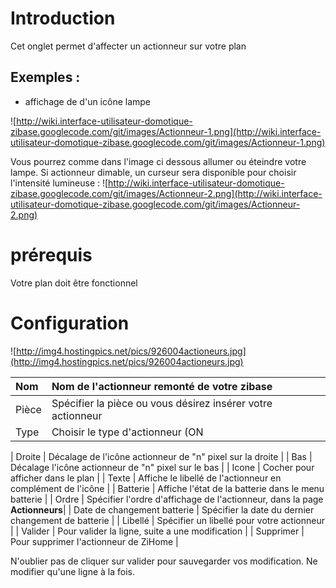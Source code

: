 

# Introduction #
Cet onglet permet d'affecter un actionneur sur votre plan

## Exemples : ##

- affichage de d'un icône lampe

![http://wiki.interface-utilisateur-domotique-zibase.googlecode.com/git/images/Actionneur-1.png](http://wiki.interface-utilisateur-domotique-zibase.googlecode.com/git/images/Actionneur-1.png)

Vous pourrez comme dans l'image ci dessous allumer ou éteindre votre lampe. Si actionneur dimable, un curseur sera disponible pour choisir l'intensité lumineuse :
![http://wiki.interface-utilisateur-domotique-zibase.googlecode.com/git/images/Actionneur-2.png](http://wiki.interface-utilisateur-domotique-zibase.googlecode.com/git/images/Actionneur-2.png)

# prérequis #

Votre plan doit être fonctionnel

# Configuration #

![http://img4.hostingpics.net/pics/926004actioneurs.jpg](http://img4.hostingpics.net/pics/926004actioneurs.jpg)

| Nom | Nom de l'actionneur remonté de votre zibase |
|:----|:--------------------------------------------|
| Pièce | Spécifier la pièce ou vous désirez insérer votre actionneur |
| Type | Choisir le type d'actionneur (ON | ON-OFF | Dimable |

| Droite | Décalage de l'icône actionneur de "n" pixel sur la droite |
| Bas | Décalage l'icône actionneur de "n" pixel sur le bas  |
| Icone | Cocher pour afficher dans le plan           |
| Texte | Affiche le libellé de l'actionneur en complément de l'icône |
| Batterie | Affiche l'état de la batterie dans le menu batterie |
| Ordre | Spécifier l'ordre d'affichage de l'actionneur, dans la page **Actionneurs**|
| Date de changement batterie | Spécifier la date du dernier changement de batterie |
| Libellé | Spécifier un libellé pour votre actionneur  |
| Valider | Pour valider la ligne, suite a une modification |
| Supprimer | Pour supprimer l'actionneur de ZiHome       |

N'oublier pas de cliquer sur valider pour sauvegarder vos modification.
Ne modifier qu'une ligne à la fois.